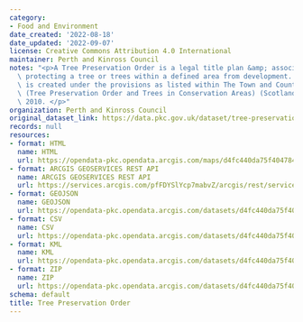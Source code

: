 ```yaml
---
category:
- Food and Environment
date_created: '2022-08-18'
date_updated: '2022-09-07'
license: Creative Commons Attribution 4.0 International
maintainer: Perth and Kinross Council
notes: "<p>A Tree Preservation Order is a legal title plan &amp; associated description\
  \ protecting a tree or trees within a defined area from development. \nThe dataset\
  \ is created under the provisions as listed within The Town and Country Planning\
  \ (Tree Preservation Order and Trees in Conservation Areas) (Scotland) Regulations\
  \ 2010. </p>"
organization: Perth and Kinross Council
original_dataset_link: https://data.pkc.gov.uk/dataset/tree-preservation-order
records: null
resources:
- format: HTML
  name: HTML
  url: https://opendata-pkc.opendata.arcgis.com/maps/d4fc440da75f4047842cf142d682eb15_4
- format: ARCGIS GEOSERVICES REST API
  name: ARCGIS GEOSERVICES REST API
  url: https://services.arcgis.com/pfFDYSlYcp7mabvZ/arcgis/rest/services/Tree_Preservation_Order/FeatureServer/4
- format: GEOJSON
  name: GEOJSON
  url: https://opendata-pkc.opendata.arcgis.com/datasets/d4fc440da75f4047842cf142d682eb15_4.geojson?outSR=%7B%22latestWkid%22%3A27700%2C%22wkid%22%3A27700%7D
- format: CSV
  name: CSV
  url: https://opendata-pkc.opendata.arcgis.com/datasets/d4fc440da75f4047842cf142d682eb15_4.csv?outSR=%7B%22latestWkid%22%3A27700%2C%22wkid%22%3A27700%7D
- format: KML
  name: KML
  url: https://opendata-pkc.opendata.arcgis.com/datasets/d4fc440da75f4047842cf142d682eb15_4.kml?outSR=%7B%22latestWkid%22%3A27700%2C%22wkid%22%3A27700%7D
- format: ZIP
  name: ZIP
  url: https://opendata-pkc.opendata.arcgis.com/datasets/d4fc440da75f4047842cf142d682eb15_4.zip?outSR=%7B%22latestWkid%22%3A27700%2C%22wkid%22%3A27700%7D
schema: default
title: Tree Preservation Order
---
```

